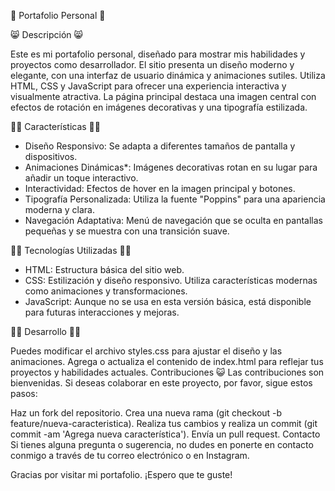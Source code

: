 📗 Portafolio Personal 📕

😸 Descripción 😸

Este es mi portafolio personal, diseñado para mostrar mis habilidades y proyectos como desarrollador. El sitio presenta un diseño moderno y elegante, con una interfaz de usuario dinámica y animaciones sutiles. Utiliza HTML, CSS y JavaScript para ofrecer una experiencia interactiva y visualmente atractiva. La página principal destaca una imagen central con efectos de rotación en imágenes decorativas y una tipografía estilizada.

👻👻 Características 👻👻

- Diseño Responsivo: Se adapta a diferentes tamaños de pantalla y dispositivos.
- Animaciones Dinámicas*: Imágenes decorativas rotan en su lugar para añadir un toque interactivo.
- Interactividad: Efectos de hover en la imagen principal y botones.
- Tipografía Personalizada: Utiliza la fuente "Poppins" para una apariencia moderna y clara.
- Navegación Adaptativa: Menú de navegación que se oculta en pantallas pequeñas y se muestra con una transición suave.

👾👾 Tecnologías Utilizadas 👾👾

- HTML: Estructura básica del sitio web.
- CSS: Estilización y diseño responsivo. Utiliza características modernas como animaciones y transformaciones.
- JavaScript: Aunque no se usa en esta versión básica, está disponible para futuras interacciones y mejoras.

🤖🤖 Desarrollo 🤖🤖

Puedes modificar el archivo styles.css para ajustar el diseño y las animaciones.
Agrega o actualiza el contenido de index.html para reflejar tus proyectos y habilidades actuales.
Contribuciones
😺 Las contribuciones son bienvenidas. Si deseas colaborar en este proyecto, por favor, sigue estos pasos:

Haz un fork del repositorio.
Crea una nueva rama (git checkout -b feature/nueva-caracteristica).
Realiza tus cambios y realiza un commit (git commit -am 'Agrega nueva característica').
Envía un pull request.
Contacto
Si tienes alguna pregunta o sugerencia, no dudes en ponerte en contacto conmigo a través de tu correo electrónico o en Instagram.

Gracias por visitar mi portafolio. ¡Espero que te guste!
